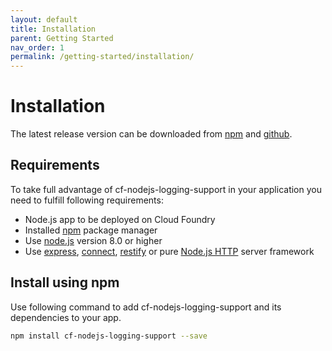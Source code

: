 ```yaml
---
layout: default
title: Installation
parent: Getting Started
nav_order: 1
permalink: /getting-started/installation/
---
```


# Installation
The latest release version can be downloaded from [npm](https://www.npmjs.com/package/cf-nodejs-logging-support) and [github](https://github.com/SAP/cf-nodejs-logging-support/releases).

## Requirements

To take full advantage of cf-nodejs-logging-support in your application you need to fulfill following requirements:
  * Node.js app to be deployed on Cloud Foundry
  * Installed [npm](https://docs.npmjs.com/) package manager
  * Use [node.js](https://nodejs.org/) version 8.0 or higher
  * Use [express](https://expressjs.com/), [connect](https://www.npmjs.com/package/connect), [restify](http://restify.com/) or pure [Node.js HTTP](https://nodejs.org/api/http.html) server framework

## Install using npm
Use following command to add cf-nodejs-logging-support and its dependencies to your app.
```bash
npm install cf-nodejs-logging-support --save
```

